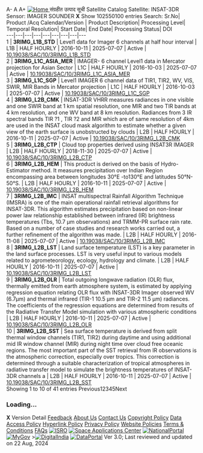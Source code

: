 A- A A+
[ ![Home](https://mosdac.gov.in/sites/default/files/mosdac_small.png) ](https://www.mosdac.gov.in/ "Home")
संग्रहीत उत्पाद सूची  Satellite Catalog
Satellite: INSAT-3DR
Sensor: IMAGER SOUNDER
**X**
Show 102550100 entries
Search:
Sr.No| Product /Acq Calendar/Version | Product Description| Processing Level| Temporal Resolution| Start Date| End Date| Processing Status| DOI  
---|---|---|---|---|---|---|---|---  
1 | **3RIMG_L1B_STD** | Level1 data for Imager 6 channels at half hour interval | L1B | HALF HOURLY | 2016-10-11 | 2025-07-07 | Active | [10.19038/SAC/10/3RIMG_L1B_STD](https://dx.doi.org/10.19038/SAC/10/3RIMG_L1B_STD)  
2 | **3RIMG_L1C_ASIA_MER** | IMAGER- 6 channel Level1 data in Mercator projection for Asian Sector | L1C | HALF HOURLY | 2016-10-03 | 2025-07-07 | Active | [10.19038/SAC/10/3RIMG_L1C_ASIA_MER](https://dx.doi.org/10.19038/SAC/10/3RIMG_L1C_ASIA_MER)  
3 | **3RIMG_L1C_SGP** | Level1 IMAGER 6 channel data of TIR1, TIR2, WV, VIS, SWIR, MIR Bands in Mercator projection | L1C | HALF HOURLY | 2016-10-03 | 2025-07-07 | Active | [10.19038/SAC/10/3RIMG_L1C_SGP](https://dx.doi.org/10.19038/SAC/10/3RIMG_L1C_SGP)  
4 | **3RIMG_L2B_CMK** | INSAT-3DR VHRR measures radiances in one visible and one SWIR band at 1 km spatial resolution, one MIR and two TIR bands at 4 km resolution, and one WV band at 8 km resolution. Radiances from 3 IR spectral bands TIR ?1 , TIR ?2 and MIR which are of same resolution of 4km are used in the INSAT cloud mask algorithm to estimate whether a given view of the earth surface is unobstructed by clouds | L2B | HALF HOURLY | 2016-10-11 | 2025-07-07 | Active | [10.19038/SAC/10/3RIMG_L2B_CMK](https://dx.doi.org/10.19038/SAC/10/3RIMG_L2B_CMK)  
5 | **3RIMG_L2B_CTP** | Cloud top properties derived using INSAT3R IMAGER | L2B | HALF HOURLY | 2018-11-30 | 2025-07-07 | Active | [10.19038/SAC/10/3RIMG_L2B_CTP](https://dx.doi.org/10.19038/SAC/10/3RIMG_L2B_CTP)  
6 | **3RIMG_L2B_HEM** | This product is derived on the basis of Hydro-Estimator method. It measures precipitation over Indian Region encompassing area between longitudes 30°E -to130°E and latitudes 50°N- 50°S. | L2B | HALF HOURLY | 2016-10-11 | 2025-07-07 | Active | [10.19038/SAC/10/3RIMG_L2B_HEM](https://dx.doi.org/10.19038/SAC/10/3RIMG_L2B_HEM)  
7 | **3RIMG_L2B_IMC** | INSAT multispectral Rainfall Algorithm Technique (IMSRA) is one of the main operational rainfall retrieval algorithms for INSAT-3DR. This algorithm estimates precipitation based on non-linear power law relationship established between infrared (IR) brightness temperatures (Tbs, 10.7 µm observations) and TRMM-PR surface rain rate. Based on a number of case studies and research works carried out, a further refinement of the algorithm was made.  | L2B | HALF HOURLY | 2016-11-08 | 2025-07-07 | Active | [10.19038/SAC/10/3RIMG_L2B_IMC](https://dx.doi.org/10.19038/SAC/10/3RIMG_L2B_IMC)  
8 | **3RIMG_L2B_LST** | Land surface temperature (LST) is a key parameter in the land surface processes. LST is very useful input to various models related to agrometeorology, ecology, hydrology and climate. | L2B | HALF HOURLY | 2016-10-11 | 2025-07-07 | Active | [10.19038/SAC/10/3RIMG_L2B_LST](https://dx.doi.org/10.19038/SAC/10/3RIMG_L2B_LST)  
9 | **3RIMG_L2B_OLR** | Total outgoing longwave radiation (OLR) flux, thermally emitted from earth atmosphere system, is estimated by applying regression equation relating OLR flux with INSAT-3DR Imager observed WV (6.7&#956;m) and thermal infrared (TIR-1 10.5 &#956;m and TIR-2 11.5 &#956;m) radiances. The coefficients of the regression equations are determined from results of the Radiative Transfer Model simulation with various atmospheric conditions | L2B | HALF HOURLY | 2016-10-11 | 2025-07-07 | Active | [10.19038/SAC/10/3RIMG_L2B_OLR](https://dx.doi.org/10.19038/SAC/10/3RIMG_L2B_OLR)  
10 | **3RIMG_L2B_SST** | Sea surface temperature is derived from split thermal window channels (TIR1, TIR2) during daytime and using additional mid IR window channel (MIR) during night time over cloud free oceanic regions. The most important part of the SST retrieval from IR observations is the atmospheric correction, especially over tropics. This correction is determined through a suitable characterization of tropical atmospheres in radiative transfer model to simulate the brightness temperatures of INSAT-3DR channels a | L2B | HALF HOURLY | 2016-10-11 | 2025-07-07 | Active | [10.19038/SAC/10/3RIMG_L2B_SST](https://dx.doi.org/10.19038/SAC/10/3RIMG_L2B_SST)  
Showing 1 to 10 of 41 entries
Previous12345Next
### Loading...
**X**
Version Detail
[](javascript:void\(0\);)
[Feedback](https://www.mosdac.gov.in/mosdac-feedback)
[About Us](https://www.mosdac.gov.in/about-us)
[Contact Us](https://www.mosdac.gov.in/contact-us)
[Copyright Policy](https://www.mosdac.gov.in/copyright-policy)
[Data Access Policy](https://www.mosdac.gov.in/data-access-policy)
[Hyperlink Policy](https://www.mosdac.gov.in/hyperlink-policy)
[Privacy Policy](https://www.mosdac.gov.in/privacy-policy)
[Website Policies](https://www.mosdac.gov.in/website-policies)
[Terms & Conditions](https://www.mosdac.gov.in/terms-conditions)
[FAQs](https://www.mosdac.gov.in/faq-page)
[![ISRO](https://mosdac.gov.in/sites/default/files/styles/thumbnail/public/logo-transparent.png?itok=IUS20l-w)](http://www.isro.gov.in) [![Space Applications Center](https://mosdac.gov.in/sites/default/files/styles/thumbnail/public/saclogo.png?itok=_Jv4AuIn)](http://www.sac.gov.in) [![NationalPortal](https://mosdac.gov.in/sites/default/files/styles/thumbnail/public/india-gov_0.png?itok=yssAPH3m)](http://www.india.gov.in) [![MyGov](https://mosdac.gov.in/sites/default/files/styles/thumbnail/public/mygov_0.png?itok=Po-dzdT3)](http://mygov.in/) >[![DigitalIndia](https://mosdac.gov.in/sites/default/files/styles/thumbnail/public/digital-india_0.png?itok=ntlP7atE)](http://www.digitalindia.gov.in/) [![DataPortal](https://mosdac.gov.in/sites/default/files/styles/thumbnail/public/data-gov.png?itok=qYA78FgB)](http://data.gov.in)
Ver 3.0; Last reviewed and updated on 22 Aug, 2024 
